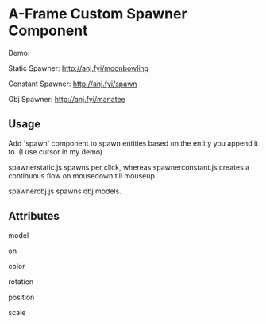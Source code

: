 # A-Frame Custom Spawner Component



Demo:

Static Spawner:
http://anj.fyi/moonbowling

Constant Spawner:
http://anj.fyi/spawn

Obj Spawner:
http://anj.fyi/manatee



## Usage 

Add 'spawn' component to spawn entities based on the entity you append it to. (I use cursor in my demo)

spawnerstatic.js spawns per click, whereas spawnerconstant.js creates a continuous flow on mousedown till mouseup.

spawnerobj.js spawns obj models.


## Attributes

model

on

color

rotation

position

scale


